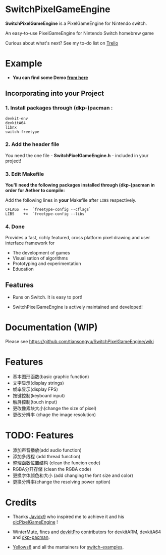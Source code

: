 # SwitchPixelGameEngine
**SwitchPixelGameEngine** is a PixelGameEngine for Nintendo switch. 

An easy-to-use PixelGameEngine for Nintendo Switch homebrew game

Curious about what's next? See my to-do list on [Trello](https://trello.com/b/B6yaX5u3/switchpixelgameengine)

# Example 

- **You can find some Demo [from here](https://github.com/tiansongyu/Example_SwitchPixelGameEngine)**

## Incorporating into your Project
### 1. Install packages through (dkp-)pacman :

```
devkit-env
devkitA64
libnx
switch-freetype
```

### 2. Add the header file

You need the one file - **SwitchPixelGameEngine.h** - included in your project!

### 3. Edit Makefile
**You'll need the following packages installed through (dkp-)pacman in order for Aether to compile:**

Add the following lines in **your** Makefile after `LIBS`  respectively.
```
CFLAGS	+=  `freetype-config --cflags`
LIBS    +=  `freetype-config --libs`
```

### 4. Done

Provides a fast, richly featured, cross platform pixel drawing and user interface framework for
 * The development of games
 * Visualisation of algorithms
 * Prototyping and experimentation
 * Education

## Features

- Runs on Switch. It is easy to port! 

- SwitchPixelGameEngine is actively maintained and developed!

# Documentation (WIP)
Please see https://github.com/tiansongyu/SwitchPixelGameEngine/wiki

# Features 


- 基本图形函数(basic graphic function)
- 文字显示(display strings)
- 帧率显示(display FPS)
- 按键控制(keyboard input)
- 触屏控制(touch input)
- 更改像素块大小(change the size of pixel)
- 更改分辨率 (chage the image resolution)
# TODO: Features 

- 添加声音播放(add audio function)
- 添加多线程   (add thread function)
- 整理函数位置结构 (clean the funcion code)
- RGBA分开存储 (clean the RGBA code)
- 更换字体颜色和大小 (add changing the font size and color)
- 更换分辨率(change the resolving power option)


# Credits
- Thanks [Javidx9](https://github.com/OneLoneCoder) who inspired me to achieve it and his [olcPixelGameEngine](https://github.com/OneLoneCoder/olcPixelGameEngine) !

- WinterMute, fincs and [devkitPro](https://devkitpro.org/) contributors for devkitARM, devkitA64 and [dkp-pacman](https://github.com/devkitPro/pacman/releases).

- [Yellows8](https://github.com/yellows8) and all the mantainers for [switch-examples](https://github.com/switchbrew/switch-examples).

